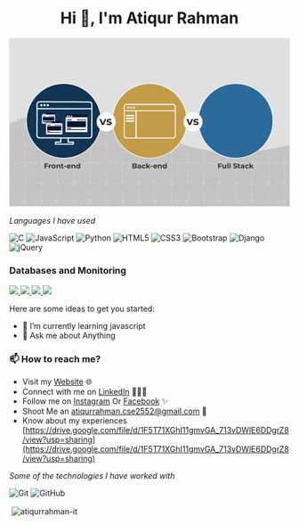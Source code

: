 <h1 align="center">Hi 👋, I'm Atiqur Rahman </h1>

![Header](https://github.com/atiqurrahman-it/atiqurrahman-it/blob/main/developer_pic.gif)



*Languages I have used*

![C](https://img.shields.io/badge/-C-000000?style=flat&logo=C%2B%2B&logoColor=00599C)
![JavaScript](https://img.shields.io/badge/-JavaScript-000000?style=flat&logo=javascript)
![Python](https://img.shields.io/badge/-Python-000000?style=flat&logo=Python&logoColor=61DAFB)
![HTML5](https://img.shields.io/badge/-HTML5-000000?style=flat&logo=HTML5)
![CSS3](https://img.shields.io/badge/-CSS3-000000?style=flat&logo=CSS3)
![Bootstrap](https://img.shields.io/badge/-Bootstrap-000000?style=flat&logo=Bootstrap&logoColor=ff9f43)
![Django](https://img.shields.io/badge/-Django-000000?style=flat&logo=Django&logoColor=1dd1a1)
![jQuery](https://img.shields.io/badge/-jQuery-000000?style=flat&logo=jQuery&logoColor=0769AD)

### Databases and Monitoring
  
  <a href="https://www.mysql.com/" target="_blank" >
    <img src="https://cdn.iconscout.com/icon/premium/png-512-thumb/mysql-database-625245.png" height="57" />
  </a>
    <a href="https://www.postgresql.org" target="_blank" >
    <img src="https://e7.pngegg.com/pngimages/738/738/png-clipart-postgresql-database-logo-application-software-computer-software-mysql-logo-blue-text.png" height="60" />
  </a>
      <a href="https://sqlitebrowser.org/" target="_blank" >
    <img src="https://cdn.imgbin.com/6/4/25/imgbin-sqlite-database-android-mysql-android-UAw0kAPAnuPftCRT7E5LkEjhD.jpg" height="60" />
  </a>
  </a>
    <a href="https://www.mongodb.com/" target="_blank" >
    <img src="https://www.logolynx.com/images/logolynx/cf/cf72126a3551b816d617a06ffb01388b.png" height="60" />
  </a>
  
</p>

Here are some ideas to get you started:

- 🌱 I’m currently learning javascript
- 💬 Ask me about Anything

### 📫 How to reach me?

 - Visit my [Website](https://atiqurcse.herokuapp.com/) 🌐
 - Connect with me on [LinkedIn]() 👨🏻‍💻
 - Follow me on [Instagram](https://www.instagram.com/atiqur.cse/) Or [Facebook](https://www.facebook.com/atiqur.cse/) ✨
 - Shoot Me an [atiqurrahman.cse2552@gmail.com](mailto:atiqurrahman.cse2552@gmail.com) 💌
 - Know about my experiences [https://drive.google.com/file/d/1F5T71XGhI11gmvGA_713vDWlE6DDgrZ8/view?usp=sharing](https://drive.google.com/file/d/1F5T71XGhI11gmvGA_713vDWlE6DDgrZ8/view?usp=sharing)



*Some of the technologies I have worked with*


![Git](https://img.shields.io/badge/-Git-000000?style=flat&logo=git&logoColor=F05032)
![GitHub](https://img.shields.io/badge/-GitHub-000000?style=flat&logo=github&logoColor=FFFFFF)



<p>&nbsp;<img align="center" src="https://github-readme-stats.vercel.app/api?username=atiqurrahman-it&show_icons=true&locale=en&layout=compact&bg_color=0,73FA79,73FDFF,7A81FF&theme=graywhite" alt="atiqurrahman-it" /></p>
